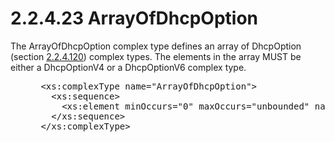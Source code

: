 <html dir="LTR" xmlns:mshelp="http://msdn.microsoft.com/mshelp" xmlns:ddue="http://ddue.schemas.microsoft.com/authoring/2003/5" xmlns:xlink="http://www.w3.org/1999/xlink" xmlns:tool="http://www.microsoft.com/tooltip">
 <body>
 <div id="header">
 <h1 class="heading">2.2.4.23 ArrayOfDhcpOption</h1>
 </div>
 <div id="mainSection">
 <div id="mainBody">
 <div id="allHistory" class="saveHistory"></div>
 <div id="sectionSection0" class="section" name="collapseableSection">
 

<p>The ArrayOfDhcpOption complex type defines an array of
DhcpOption (section <a href="5439fb92-096b-455f-b7a4-ff380dd457c0.md">2.2.4.120</a>)
complex types. The elements in the array MUST be either a DhcpOptionV4 or a
DhcpOptionV6 complex type.</p>

<dl>
<dd>
<div><pre> &lt;xs:complexType name=&quot;ArrayOfDhcpOption&quot;&gt;
   &lt;xs:sequence&gt;
     &lt;xs:element minOccurs=&quot;0&quot; maxOccurs=&quot;unbounded&quot; name=&quot;DhcpOption&quot; nillable=&quot;true&quot; type=&quot;ipam:DhcpOption&quot; /&gt;
   &lt;/xs:sequence&gt;
 &lt;/xs:complexType&gt;
</pre></div>
</dd></dl>


 </div>
 </div>
 </div>
 </body>
</html>